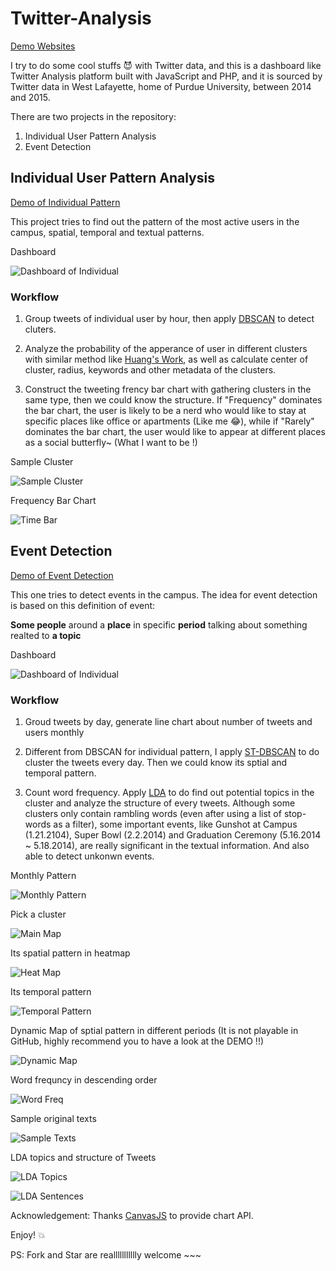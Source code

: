 # Twitter-Analysis

[Demo Websites](http://purduetweets.azurewebsites.net)

I try to do some cool stuffs :smiling_imp: with Twitter data, and this is a dashboard like Twitter Analysis platform built with JavaScript and PHP, and it is sourced by Twitter data in West Lafayette, home of Purdue University, between 2014 and 2015.

There are two projects in the repository:

1. Individual User Pattern Analysis
2. Event Detection

## Individual User Pattern Analysis

[Demo of Individual Pattern](http://purduetweets.azurewebsites.net/individual.html)

This project tries to find out the pattern of the most active users in the campus, spatial, temporal and textual patterns.

Dashboard

![Dashboard of Individual](https://github.com/YukiDayDreamer/Twitter-Analysis/blob/master/README/individual/dashboard.png)

### Workflow

1. Group tweets of individual user by hour, then apply [DBSCAN](https://en.wikipedia.org/wiki/DBSCAN) to detect cluters.

2. Analyze the probability of the apperance of user in different clusters with similar method like [Huang's Work]( http://www.tandfonline.com/doi/full/10.1080/00045608.2015.1081120#.VjuF-YT5_rw), as well as calculate center of cluster, radius, keywords and other metadata of the clusters.

3. Construct the tweeting frency bar chart with gathering clusters in the same type, then we could know the structure. If "Frequency" dominates the bar chart, the user is likely to be a nerd who would like to stay at specific places like office or apartments (Like me :joy:), while if "Rarely" dominates the bar chart, the user would like to appear at different places as a social butterfly~ (What I want to be !) 

Sample Cluster

![Sample Cluster](https://github.com/YukiDayDreamer/Twitter-Analysis/blob/master/README/individual/cluster.png)

Frequency Bar Chart

![Time Bar](https://github.com/YukiDayDreamer/Twitter-Analysis/blob/master/README/individual/time%20chart.png)

## Event Detection

[Demo of Event Detection](http://purduetweets.azurewebsites.net/EventDetection.html)

This one tries to detect events in the campus. The idea for event detection is based on this definition of event:

**Some people** around a **place** in specific **period** talking about something realted to **a topic**

Dashboard

![Dashboard of Individual](https://github.com/YukiDayDreamer/Twitter-Analysis/blob/master/README/event_detection/dashboard.png)

### Workflow

1. Groud tweets by day, generate line chart about number of tweets and users monthly

2. Different from DBSCAN for individual pattern, I apply [ST-DBSCAN](http://www.sciencedirect.com/science/article/pii/S0169023X06000218) to do cluster the tweets every day. Then we could know its sptial and temporal pattern.

3. Count word frequency. Apply [LDA](https://en.wikipedia.org/wiki/Latent_Dirichlet_allocation) to do find out potential topics in the cluster and analyze the structure of every tweets. Although some clusters only contain rambling words (even after using a list of stop-words as a filter), some important events, like Gunshot at Campus (1.21.2104), Super Bowl (2.2.2014) and Graduation Ceremony (5.16.2014 ~ 5.18.2014), are really significant in the textual information. And also able to detect unkonwn events.

Monthly Pattern

![Monthly Pattern](https://github.com/YukiDayDreamer/Twitter-Analysis/blob/master/README/event_detection/monthly%20pattern.png)

Pick a cluster

![Main Map](https://github.com/YukiDayDreamer/Twitter-Analysis/blob/master/README/event_detection/main%20map.png)

Its spatial pattern in heatmap

![Heat Map](https://github.com/YukiDayDreamer/Twitter-Analysis/blob/master/README/event_detection/heatmap.png)

Its temporal pattern

![Temporal Pattern](https://github.com/YukiDayDreamer/Twitter-Analysis/blob/master/README/event_detection/temporal%20pattern.png)

Dynamic Map of sptial pattern in different periods (It is not playable in GitHub, highly recommend you to have a look at the DEMO !!)

![Dynamic Map](https://github.com/YukiDayDreamer/Twitter-Analysis/blob/master/README/event_detection/dynamic%20map.png)

Word frequncy in descending order

![Word Freq](https://github.com/YukiDayDreamer/Twitter-Analysis/blob/master/README/event_detection/word%20frequency.png)

Sample original texts

![Sample Texts](https://github.com/YukiDayDreamer/Twitter-Analysis/blob/master/README/event_detection/sampel%20text.png)

LDA topics and structure of Tweets

![LDA Topics](https://github.com/YukiDayDreamer/Twitter-Analysis/blob/master/README/event_detection/LDA%20Topics.png)

![LDA Sentences](https://github.com/YukiDayDreamer/Twitter-Analysis/blob/master/README/event_detection/LDA%20Sentences.png)


Acknowledgement: Thanks [CanvasJS](http://canvasjs.com/) to provide chart API.

Enjoy! :boom:

PS: Fork and Star are reallllllllllly welcome ~~~
